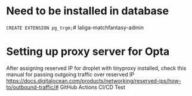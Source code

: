 # Need to be installed in database
`CREATE EXTENSION pg_trgm;`# laliga-matchfantasy-admin

# Setting up proxy server for Opta

After assigning reserved IP for droplet with tinyproxy installed, check this manual for passing outgoing traffic over reserved IP https://docs.digitalocean.com/products/networking/reserved-ips/how-to/outbound-traffic/# GitHub Actions CI/CD Test
